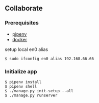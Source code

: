 ## Collaborate

### Prerequisites

 - [pipenv](https://github.com/pypa/pipenv)
 - [docker](https://www.docker.com/get-docker)



setup local en0 alias 

    $ sudo ifconfig en0 alias 192.168.66.66

### Initialize app

    $ pipenv install
    $ pipenv shell
    $ ./manage.py init-setup --all
    $ ./manage.py runserver
